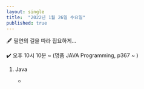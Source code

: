 ```yaml
---
layout: single
title:  "2022년 1월 26일 수요일"
published: true
---
```


🖋️ 필연의 길을 따라 집요하게...

✔️ 오후 10시 10분 ~ (명품 JAVA Programming, p367 ~ )



1. Java

   - 
   
     
   









